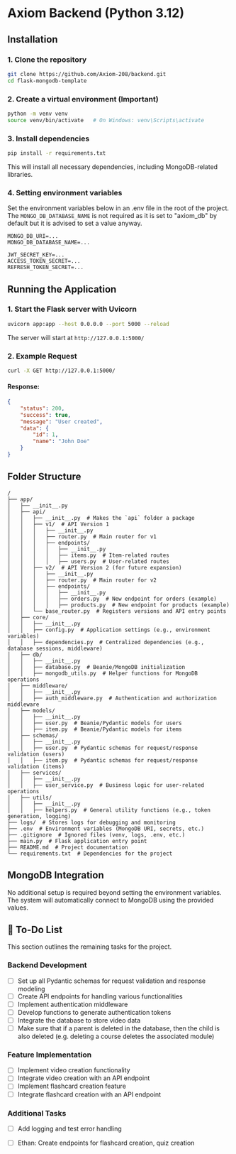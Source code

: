 ﻿# Axiom Backend (Python 3.12)

## Installation

### 1. Clone the repository

```sh
git clone https://github.com/Axiom-208/backend.git
cd flask-mongodb-template
```

### 2. Create a virtual environment (Important)

```sh
python -m venv venv
source venv/bin/activate   # On Windows: venv\Scripts\activate
```

### 3. Install dependencies

```sh
pip install -r requirements.txt
```
This will install all necessary dependencies, including MongoDB-related libraries.

### 4. Setting environment variables

Set the environment variables below in an .env file in the root of the project. The `MONGO_DB_DATABASE_NAME` is not required as it is set to "axiom_db" by default but it is advised to set a value anyway.

```.env
MONGO_DB_URI=...
MONGO_DB_DATABASE_NAME=...

JWT_SECRET_KEY=...
ACCESS_TOKEN_SECRET=...
REFRESH_TOKEN_SECRET=...
```


## Running the Application

### 1. Start the Flask server with Uvicorn

```sh
uvicorn app:app --host 0.0.0.0 --port 5000 --reload
```

The server will start at `http://127.0.0.1:5000/`

### 2. Example Request

```sh
curl -X GET http://127.0.0.1:5000/
```

#### Response:

```json
{
    "status": 200,
    "success": true,
    "message": "User created",
    "data": {
        "id": 1,
        "name": "John Doe"
    }
}
```

## Folder Structure

```
/
├── app/
│   ├── __init__.py
│   ├── api/
│   │   ├── __init__.py  # Makes the `api` folder a package
│   │   ├── v1/  # API Version 1
│   │   │   ├── __init__.py
│   │   │   ├── router.py  # Main router for v1
│   │   │   ├── endpoints/
│   │   │   │   ├── __init__.py
│   │   │   │   ├── items.py  # Item-related routes
│   │   │   │   ├── users.py  # User-related routes
│   │   ├── v2/  # API Version 2 (for future expansion)
│   │   │   ├── __init__.py
│   │   │   ├── router.py  # Main router for v2
│   │   │   ├── endpoints/
│   │   │   │   ├── __init__.py
│   │   │   │   ├── orders.py  # New endpoint for orders (example)
│   │   │   │   ├── products.py  # New endpoint for products (example)
│   │   └── base_router.py  # Registers versions and API entry points
│   ├── core/
│   │   ├── __init__.py
│   │   ├── config.py  # Application settings (e.g., environment variables)
│   │   ├── dependencies.py  # Centralized dependencies (e.g., database sessions, middleware)
│   ├── db/
│   │   ├── __init__.py
│   │   ├── database.py  # Beanie/MongoDB initialization
│   │   ├── mongodb_utils.py  # Helper functions for MongoDB operations
│   ├── middleware/
│   │   ├── __init__.py
│   │   ├── auth_middleware.py  # Authentication and authorization middleware
│   ├── models/
│   │   ├── __init__.py
│   │   ├── user.py  # Beanie/Pydantic models for users
│   │   ├── item.py  # Beanie/Pydantic models for items
│   ├── schemas/
│   │   ├── __init__.py
│   │   ├── user.py  # Pydantic schemas for request/response validation (users)
│   │   ├── item.py  # Pydantic schemas for request/response validation (items)
│   ├── services/
│   │   ├── __init__.py
│   │   ├── user_service.py  # Business logic for user-related operations
│   ├── utils/
│   │   ├── __init__.py
│   │   ├── helpers.py  # General utility functions (e.g., token generation, logging)
├── logs/  # Stores logs for debugging and monitoring
├── .env  # Environment variables (MongoDB URI, secrets, etc.)
├── .gitignore  # Ignored files (venv, logs, .env, etc.)
├── main.py  # Flask application entry point
├── README.md  # Project documentation
└── requirements.txt  # Dependencies for the project
```

## MongoDB Integration

No additional setup is required beyond setting the environment variables. The system will automatically connect to MongoDB using the provided values.


## 🚀 To-Do List

This section outlines the remaining tasks for the project.

### Backend Development
- [ ] Set up all Pydantic schemas for request validation and response modeling  
- [ ] Create API endpoints for handling various functionalities  
- [ ] Implement authentication middleware  
- [ ] Develop functions to generate authentication tokens  
- [ ] Integrate the database to store video data  
- [ ] Make sure that if a parent is deleted in the database, then the child is also deleted (e.g. deleting a course deletes the associated module)
      
### Feature Implementation
- [ ] Implement video creation functionality  
- [ ] Integrate video creation with an API endpoint  
- [ ] Implement flashcard creation feature  
- [ ] Integrate flashcard creation with an API endpoint  

### Additional Tasks
- [ ] Add logging and test error handling

- [ ] Ethan: Create endpoints for flashcard creation, quiz creation


